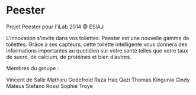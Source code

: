 Peester
=======

Projet Peester pour l'iLab 2014 @ ESIAJ

L'innovation s'invite dans vos toilettes.
Peester est une nouvelle gamme de toilettes. Grâce à ses capteurs, cette toilette intelligente 
vous donnera des informations importantes au quotidien sur votre santé telles que votre taux de sucre, de calcium, 
de protéines et bien d’autres.

Membres du groupe :

Vincent de Salle
Mathieu Godefroid
Raza Haq Qazi
Thomas Kingunia
Cindy Mateus
Stefano Rossi
Sophie Troye
